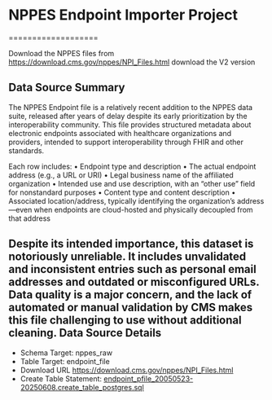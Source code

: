 # NPPES Endpoint Importer Project
===================

Download the NPPES files from https://download.cms.gov/nppes/NPI_Files.html download the V2 version

Data Source Summary
---------------------
The NPPES Endpoint file is a relatively recent addition to the NPPES data suite, released after years of delay despite its early prioritization by the interoperability community. This file provides structured metadata about electronic endpoints associated with healthcare organizations and providers, intended to support interoperability through FHIR and other standards.

Each row includes:
	•	Endpoint type and description
	•	The actual endpoint address (e.g., a URL or URI)
	•	Legal business name of the affiliated organization
	•	Intended use and use description, with an “other use” field for nonstandard purposes
	•	Content type and content description
	•	Associated location/address, typically identifying the organization’s address—even when endpoints are cloud-hosted and physically decoupled from that address

Despite its intended importance, this dataset is notoriously unreliable. It includes unvalidated and inconsistent entries such as personal email addresses and outdated or misconfigured URLs. Data quality is a major concern, and the lack of automated or manual validation by CMS makes this file challenging to use without additional cleaning.
Data Source Details
-------------------

* Schema Target: nppes_raw
* Table Target: endpoint_file
* Download URL https://download.cms.gov/nppes/NPI_Files.html
* Create Table Statement: [endpoint_pfile_20050523-20250608.create_table_postgres.sql](./endpoint_pfile_20050523-20250608.create_table_postgres.sql)
